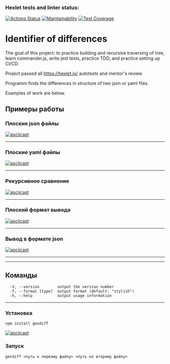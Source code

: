 ### Hexlet tests and linter status:
[![Actions Status](https://github.com/svyatoslavxq/frontend-project-lvl2/workflows/hexlet-check/badge.svg)](https://github.com/svyatoslavxq/frontend-project-lvl2/actions)
[![Maintainability](https://api.codeclimate.com/v1/badges/144a49fede27ca8f5c42/maintainability)](https://codeclimate.com/github/svyatoslavxq/frontend-project-lvl2/maintainability)
[![Test Coverage](https://api.codeclimate.com/v1/badges/144a49fede27ca8f5c42/test_coverage)](https://codeclimate.com/github/svyatoslavxq/frontend-project-lvl2/test_coverage)

<h1><b>Identifier of differences</b></h1>
The goal of this project: to practice building and recursive traversing of tree, learn commander.js, write jest tests, practice TDD, and practice setting up CI/CD.

Project passed all https://hexlet.io/ autotests and mentor's review.

Programm finds the differences in structure of two json or yaml files.

Examples of work are below.


<h2><b>Примеры работы</b></h2>

<h3><b>Плоские json файлы</b></h3>

[![asciicast](https://asciinema.org/a/517244.svg)](https://asciinema.org/a/517244)

---

<h3><b>Плоские yaml файлы</b></h3>

[![asciicast](https://asciinema.org/a/517245.svg)](https://asciinema.org/a/517245)

---

<h3><b>Рекурсивное сравнение</b></h3>

[![asciicast](https://asciinema.org/a/517246.svg)](https://asciinema.org/a/517246)

---

<h3><b>Плоский формат вывода</b></h3>

[![asciicast](https://asciinema.org/a/517247.svg)](https://asciinema.org/a/517247)

---

<h3><b>Вывод в формате json</b></h3>

[![asciicast](https://asciinema.org/a/517248.svg)](https://asciinema.org/a/517248)

---

---

<h2><b>Команды</b></h2>


```
  -V, --version        output the version number
  -f, --format [type]  output format (default: "stylish")
  -h, --help           output usage information
```
---

<h3><b>Установка</b></h3>

```
npm install gendiff
```
[![asciicast](https://asciinema.org/a/516996.svg)](https://asciinema.org/a/516996)

<h3><b>Запуск</b></h3>

```
gendiff <путь к первому файлу> <путь ко второму файлу> 
```
